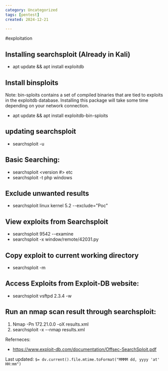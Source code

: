 ```yaml
---
category: Uncategorized
tags: [pentest]
created: 2024-12-21

---
```

#exploitation
## Installing searchsploit (Already in Kali)

- apt update && apt install exploitdb

## Install binsploits
Note: bin-sploits contains a set of compiled binaries that are tied to exploits in the exploitdb database. Installing this package will take some time depending on your network connection. 

- apt update && apt install exploitdb-bin-sploits

## updating searchsploit

- searchsploit -u

## Basic Searching: 

- searchsploit <program> <Operating System> <programming language> <version #> etc
- searchsploit -t php windows

## Exclude unwanted results
- searchsploit linux kernel 5.2 --exclude="Poc"

## View exploits from Searchsploit
- searchsploit 9542 --examine
- searchsploit -x window/remote/42031.py


## Copy exploit to current working directory
- searchsploit -m <Exploit Title> <Path>

## Access Exploits from Exploit-DB website: 
- searchsploit vsftpd 2.3.4 -w

## Run an nmap scan result through searchsploit: 
1. Nmap -Pn 172.21.0.0 -oX results.xml
2. searchsploit -x --nmap results.xml

Referneces: 

- https://www.exploit-db.com/documentation/Offsec-SearchSploit.pdf


Last updated: `$= dv.current().file.mtime.toFormat("MMMM dd, yyyy 'at' HH:mm")`
